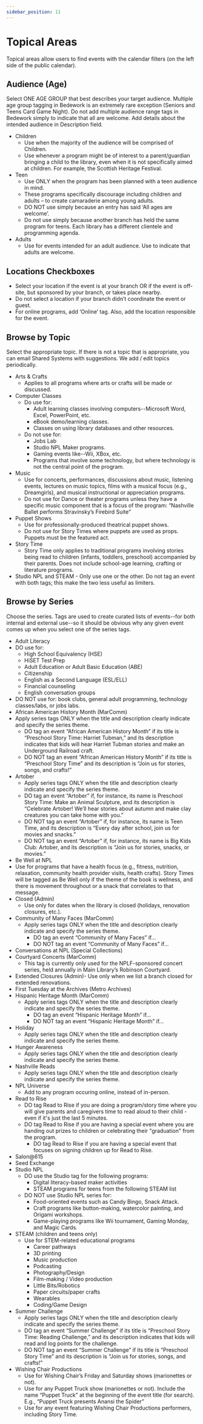 ```yaml
---
sidebar_position: 11
---
```


# Topical Areas

Topical areas allow users to find events with the calendar filters (on the left side of the public calendar).

##	Audience (Age)

Select ONE AGE GROUP that best describes your target audience. Multiple age group tagging in Bedework is an extremely rare exception (Seniors and Teens Card Game Night). Do not add multiple audience range tags in Bedework simply to indicate that all are welcome. Add details about the intended audience in Description field.
  -	Children
      -	Use when the majority of the audience will be comprised of Children.
      - Use whenever a program might be of interest to a parent/guardian bringing a child to the library, even when it is not specifically aimed at children. For example, the Scottish Heritage Festival.
  -	Teen
      - Use ONLY when the program has been planned with a teen audience in mind.
      - These programs specifically discourage including children and adults – to create camaraderie among young adults.
      -	DO NOT use simply because an entry has said ‘All ages are welcome’.
      -	Do not use simply because another branch has held the same program for teens. Each library has a different clientele and programming agenda.
  -	Adults
      - Use for events intended for an adult audience. Use to indicate that adults are welcome.

## Locations Checkboxes
-	Select your location if the event is at your branch OR if the event is off-site, but sponsored by your branch, or takes place nearby.
-	Do not select a location if your branch didn’t coordinate the event or guest.
- For online programs, add ‘Online’ tag. Also, add the location responsible for the event.

## Browse by Topic
Select the appropriate topic. If there is not a topic that is appropriate, you can email Shared Systems with suggestions. We add / edit topics periodically.
  -	Arts & Crafts
      -	Applies to all programs where arts or crafts will be made or discussed.
  -	Computer Classes
      - Do use for:
        -	Adult learning classes involving computers--Microsoft Word, Excel, PowerPoint, etc.
        -	eBook demo/learning classes.
        -	Classes on using library databases and other resources.
      -	Do not use for:
        -	Jobs Lab
        -	Studio NPL Maker programs.
        -	Gaming events like--Wii, XBox, etc.
        -	Programs that involve some technology, but where technology is not the central point of the program.
  -	Music
      -	Use for concerts, performances, discussions about music, listening events, lectures on music topics, films with a musical focus  (e.g., Dreamgirls), and musical instructional or appreciation programs.
      -	Do not use for Dance or theater programs unless they have a specific music component that is a focus of the program: “Nashville Ballet performs Stravinsky’s Firebird Suite”
  - Puppet Shows  
      - Use for professionally-produced theatrical puppet shows.
      - Do not use for Story Times where puppets are used as props. Puppets must be the featured act.
  -	Story Time
      - Story Time only applies to traditional programs involving stories being read to children (infants, toddlers, preschool) accompanied by their parents. Does not include school-age learning, crafting or literature programs.
  - Studio NPL and STEAM - Only use one or the other. Do not tag an event with both tags; this make the two less     useful as limiters.

##	Browse by Series
Choose the series. Tags are used to create curated lists of events--for both internal and external use--so it should be obvious why any given event comes up when you select one of the series tags.
-	Adult Literacy
  -	DO use for:
      -	High School Equivalency (HSE)
      -	HiSET Test Prep
      -	Adult Education or Adult Basic Education (ABE)
      -	Citizenship
      -	English as a Second Language (ESL/ELL)
      -	Financial counseling
      -	English conversation groups
  -	DO NOT use for: book clubs, general adult programming, technology classes/labs, or jobs labs.
-	African American History Month (MarComm)
  -	Apply series tags ONLY when the title and description clearly indicate and specify the series theme.
      -	DO tag an event “African American History Month” if its title is “Preschool Story Time: Harriet Tubman,” and its description indicates that kids will hear Harriet Tubman stories and make an Underground Railroad craft.
      -	DO NOT tag an event “African American History Month” if its title is “Preschool Story Time” and its description is “Join us for stories, songs, and crafts!”
-	Artober
      -	Apply series tags ONLY when the title and description clearly indicate and specify the series theme.
      -	DO tag an event “Artober” if, for instance, its name is Preschool Story Time: Make an Animal Sculpture, and its description is “Celebrate Artober! We’ll hear stories about autumn and make clay creatures you can take home with you.”
      -	DO NOT tag an event “Artober” if, for instance, its name is Teen Time, and its description is “Every day after school, join us for movies and snacks.”
      -	DO NOT tag an event “Artober” if, for instance, its name is Big Kids Club: Artober, and its description is “Join us for stories, snacks, or movies.”
-	Be Well at NPL
  -	Use for programs that have a health focus (e.g., fitness, nutrition, relaxation, community health provider visits, health crafts). Story Times will be tagged as Be Well only if the theme of the book is wellness, and there is movement throughout or a snack that correlates to that message.
-	Closed (Admin)
      - Use only for dates when the library is closed (holidays, renovation closures, etc.).
-	Community of Many Faces (MarComm)
      - Apply series tags ONLY when the title and description clearly indicate and specify the series theme.
        - DO tag an event “Community of Many Faces” if...
        - DO NOT tag an event “Community of Many Faces” if...
- Conversations at NPL (Special Collections)
-	Courtyard Concerts (MarComm)
      - This tag is currently only used for the NPLF-sponsored concert series, held annually in Main Library’s Robinson Courtyard.
- Extended Closures (Admin)- Use only when we list a branch closed for extended renovations.
- First Tuesday at the Archives (Metro Archives)
- Hispanic Heritage Month (MarComm)
    - Apply series tags ONLY when the title and description clearly indicate and specify the series theme.
      - DO tag an event “Hispanic Heritage Month” if...
      - DO NOT tag an event “Hispanic Heritage Month” if...
- Holiday
  - Apply series tags ONLY when the title and description clearly indicate and specify the series theme.
-	Hunger Awareness
      -	Apply series tags ONLY when the title and description clearly indicate and specify the series theme.
-	Nashville Reads
      - Apply series tags ONLY when the title and description clearly indicate and specify the series theme.
- NPL Universe
  - Add to any program occuring online, instead of in-person.
- Read to Rise
  - DO tag Read to Rise if you are doing a program/story time where you will give parents and caregivers time to read aloud to their child - even if it's just the last 5 minutes.
  - DO tag Read to Rise if you are having a special event where you are handing out prizes to children or celebrating their "graduation" from the program.
      - DO tag Read to Rise if you are having a special event that focuses on signing children up for Read to Rise.
-	Salon@615
- Seed Exchange
- Studio NPL
  - DO use the Studio tag for the following programs:
    - Digital literacy-based maker activities
    - STEAM programs for teens from the following STEAM list
  -	DO NOT use Studio NPL series for:
      - Food-oriented events such as Candy Bingo, Snack Attack.
      -	Craft programs like button-making, watercolor painting, and Origami workshops.
      - Game-playing programs like Wii tournament, Gaming Monday, and Magic Cards.
- STEAM (children and teens only)
    - Use for STEM-related educational programs
      -	Career pathways
      - 3D printing
      - Music production
      - Podcasting
      - Photography/Design
      - Film-making / Video production
      - Little Bits/Robotics
      - Paper circuits/paper crafts
      -	Wearables
      - Coding/Game Design
-	Summer Challenge
    - Apply series tags ONLY when the title and description clearly indicate and specify the series theme.
    -	DO tag an event “Summer Challenge” if its title is “Preschool Story Time: Reading Challenge,” and its description indicates that kids will read and log points for the challenge.
    -	DO NOT tag an event “Summer Challenge” if its title is “Preschool Story Time” and its description is “Join us for stories, songs, and crafts!”
-	Wishing Chair Productions
    -	Use for Wishing Chair’s Friday and Saturday shows (marionettes or not).
    -	Use for any Puppet Truck show (marionettes or not). Include the name “Puppet Truck” at the beginning of the event title (for search). E.g., “Puppet Truck presents Anansi the Spider”
    - Use for any event featuring Wishing Chair Productions performers, including Story Time.
